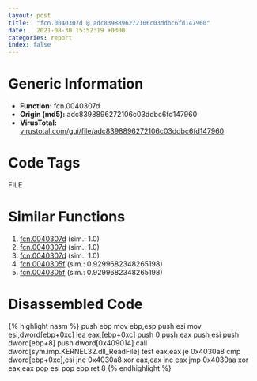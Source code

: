 ```yaml
---
layout: post
title:  "fcn.0040307d @ adc8398896272106c03ddbc6fd147960"
date:   2021-08-30 15:52:19 +0300
categories: report
index: false
---
```


# Generic Information
- **Function:** fcn.0040307d
- **Origin (md5):** adc8398896272106c03ddbc6fd147960
- **VirusTotal:** [virustotal.com/gui/file/adc8398896272106c03ddbc6fd147960][virustotal_ref]

# Code Tags
<span class="tag" id="FILE">FILE</span>


# Similar Functions

1. [fcn.0040307d][similar_1_ref] (sim.: 1.0)
2. [fcn.0040307d][similar_2_ref] (sim.: 1.0)
3. [fcn.0040307d][similar_3_ref] (sim.: 1.0)
4. [fcn.0040305f][similar_4_ref] (sim.: 0.9299682348265198)
5. [fcn.0040305f][similar_5_ref] (sim.: 0.9299682348265198)


# Disassembled Code

{% highlight nasm %}
push ebp
mov ebp,esp
push esi
mov esi,dword[ebp+0xc]
lea eax,[ebp+0xc]
push 0
push eax
push esi
push dword[ebp+8]
push dword[0x409014]
call dword[sym.imp.KERNEL32.dll_ReadFile]
test eax,eax
je 0x4030a8
cmp dword[ebp+0xc],esi
jne 0x4030a8
xor eax,eax
inc eax
jmp 0x4030aa
xor eax,eax
pop esi
pop ebp
ret 8
{% endhighlight %}


[similar_1_ref]: /report/fcn.0040307d@8cfdb0713f3b8f9b0a5ef775f40cf182
[similar_2_ref]: /report/fcn.0040307d@492187f692d233fb75807fcb5c6b4077
[similar_3_ref]: /report/fcn.0040307d@4496320cb4a97972466a329cbf1e4905
[similar_4_ref]: /report/fcn.0040305f@0c82eefbb8a4714538e49f74fe0058a6
[similar_5_ref]: /report/fcn.0040305f@0492b35439afd002e2ab5e2e7b48854c
[virustotal_ref]: https://www.virustotal.com/gui/file/adc8398896272106c03ddbc6fd147960